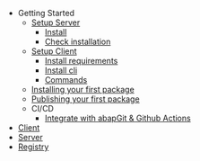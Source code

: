 - Getting Started
	- [Setup Server](/server/docs/setup.md)
		- [Install](/server/docs/setup.md#first-install)
		- [Check installation](/server/docs/setup.md#check-installation)
	- [Setup Client](/client/docs/setup.md)
		- [Install requirements](/client/docs/setup.md#trm-client-requirements)
		- [Install cli](/client/docs/setup.md#trm-client-install)
		- [Commands](/client/docs/commands.md)
	- [Installing your first package](/client/docs/installHelloWorld.md)
	- [Publishing your first package](/client/docs/publishPackages.md)
	- CI/CD
		- [Integrate with abapGit & Github Actions](some)
- [Client](/client/README.md)
- [Server](/server/README.md)
- [Registry](/registry/README.md#trm-registry)